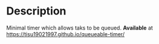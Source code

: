 # Description
Minimal timer which allows taks to be queued.
**Available** at https://tisu19021997.github.io/queueable-timer/
